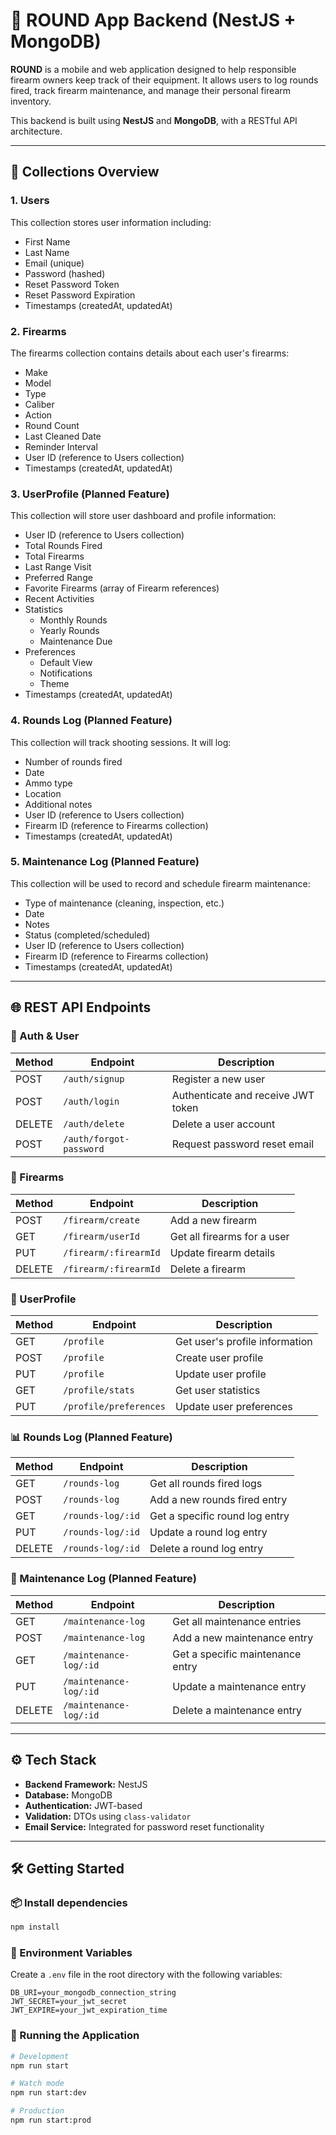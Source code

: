 # 🔫 ROUND App Backend (NestJS + MongoDB)

**ROUND** is a mobile and web application designed to help responsible firearm owners keep track of their equipment. It allows users to log rounds fired, track firearm maintenance, and manage their personal firearm inventory.

This backend is built using **NestJS** and **MongoDB**, with a RESTful API architecture.

---

## 📁 Collections Overview

### 1. Users

This collection stores user information including:
- First Name
- Last Name
- Email (unique)
- Password (hashed)
- Reset Password Token
- Reset Password Expiration
- Timestamps (createdAt, updatedAt)

### 2. Firearms

The firearms collection contains details about each user's firearms:
- Make
- Model
- Type
- Caliber
- Action
- Round Count
- Last Cleaned Date
- Reminder Interval
- User ID (reference to Users collection)
- Timestamps (createdAt, updatedAt)

### 3. UserProfile (Planned Feature)

This collection will store user dashboard and profile information:
- User ID (reference to Users collection)
- Total Rounds Fired
- Total Firearms
- Last Range Visit
- Preferred Range
- Favorite Firearms (array of Firearm references)
- Recent Activities
- Statistics
  - Monthly Rounds
  - Yearly Rounds
  - Maintenance Due
- Preferences
  - Default View
  - Notifications
  - Theme
- Timestamps (createdAt, updatedAt)

### 4. Rounds Log (Planned Feature)

This collection will track shooting sessions. It will log:
- Number of rounds fired
- Date
- Ammo type
- Location
- Additional notes
- User ID (reference to Users collection)
- Firearm ID (reference to Firearms collection)
- Timestamps (createdAt, updatedAt)

### 5. Maintenance Log (Planned Feature)

This collection will be used to record and schedule firearm maintenance:
- Type of maintenance (cleaning, inspection, etc.)
- Date
- Notes
- Status (completed/scheduled)
- User ID (reference to Users collection)
- Firearm ID (reference to Firearms collection)
- Timestamps (createdAt, updatedAt)

---

## 🌐 REST API Endpoints

### 🔐 Auth & User

| Method | Endpoint            | Description                          |
|--------|---------------------|--------------------------------------|
| POST   | `/auth/signup`      | Register a new user                  |
| POST   | `/auth/login`       | Authenticate and receive JWT token   |
| DELETE | `/auth/delete`      | Delete a user account                |
| POST   | `/auth/forgot-password` | Request password reset email     |

### 🔫 Firearms

| Method | Endpoint          | Description                        |
|--------|-------------------|------------------------------------|
| POST   | `/firearm/create` | Add a new firearm                  |
| GET    | `/firearm/userId` | Get all firearms for a user        |
| PUT    | `/firearm/:firearmId` | Update firearm details         |
| DELETE | `/firearm/:firearmId` | Delete a firearm              |

### 👤 UserProfile

| Method | Endpoint            | Description                          |
|--------|---------------------|--------------------------------------|
| GET    | `/profile`          | Get user's profile information       |
| POST   | `/profile`          | Create user profile                  |
| PUT    | `/profile`          | Update user profile                  |
| GET    | `/profile/stats`    | Get user statistics                  |
| PUT    | `/profile/preferences` | Update user preferences         |

### 📊 Rounds Log (Planned Feature)

| Method | Endpoint            | Description                          |
|--------|---------------------|--------------------------------------|
| GET    | `/rounds-log`       | Get all rounds fired logs            |
| POST   | `/rounds-log`       | Add a new rounds fired entry         |
| GET    | `/rounds-log/:id`   | Get a specific round log entry       |
| PUT    | `/rounds-log/:id`   | Update a round log entry             |
| DELETE | `/rounds-log/:id`   | Delete a round log entry             |

### 🧰 Maintenance Log (Planned Feature)

| Method | Endpoint                 | Description                            |
|--------|--------------------------|----------------------------------------|
| GET    | `/maintenance-log`       | Get all maintenance entries            |
| POST   | `/maintenance-log`       | Add a new maintenance entry            |
| GET    | `/maintenance-log/:id`   | Get a specific maintenance entry       |
| PUT    | `/maintenance-log/:id`   | Update a maintenance entry             |
| DELETE | `/maintenance-log/:id`   | Delete a maintenance entry             |

---

## ⚙️ Tech Stack

- **Backend Framework:** NestJS
- **Database:** MongoDB
- **Authentication:** JWT-based
- **Validation:** DTOs using `class-validator`
- **Email Service:** Integrated for password reset functionality

---

## 🛠️ Getting Started

### 📦 Install dependencies

```bash
npm install
```

### 🔧 Environment Variables

Create a `.env` file in the root directory with the following variables:
```
DB_URI=your_mongodb_connection_string
JWT_SECRET=your_jwt_secret
JWT_EXPIRE=your_jwt_expiration_time
```

### 🚀 Running the Application

```bash
# Development
npm run start

# Watch mode
npm run start:dev

# Production
npm run start:prod